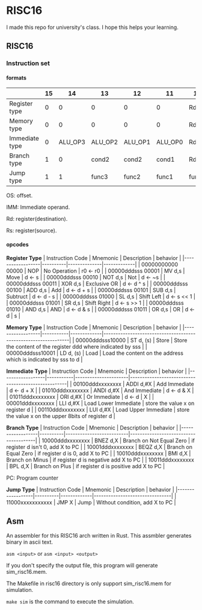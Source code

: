 # RISC16
I made this repo for university's class. I hope this helps your learning.

## RISC16
### Instruction set
#### formats
|                | 15 | 14      | 13      | 12      | 11      | 10    | 9   | 8   | 7    | 6    | 5    | 4    | 3       | 2       | 1       | 0       |
|----------------|----|---------|---------|---------|---------|-------|-----|-----|------|------|------|------|---------|---------|---------|---------|
| Register type  | 0  | 0       | 0       | 0       | 0       | Rd2   | Rd1 | Rd0 | Rs2  | Rs1  | Rs0  | 0    | ALU_OP3 | ALU_OP2 | ALU_OP1 | ALU_OP0 |
| Memory type    | 0  | 0       | 0       | 0       | 0       | Rd2   | Rd1 | Rd0 | Rs2  | Rs1  | Rs0  | 1    | func3   | func2   | func1   | func0   |
| Immediate type | 0  | ALU_OP3 | ALU_OP2 | ALU_OP1 | ALU_OP0 | Rd2   | Rd1 | Rd0 | IMM7 | IMM6 | IMM5 | IMM4 | IMM3    | IMM2    | IMM1    | IMM0    |
| Branch type    | 1  | 0       | cond2   | cond2   | cond1   | Rd2   | Rd1 | Rd0 | OS7  | OS6  | OS5  | OS4  | OS3     | OS2     | OS1     | OS0     |
| Jump type      | 1  | 1       | func3   | func2   | func1   | func0 | OS9 | OS8 | OS7  | OS6  | OS5  | OS4  | OS3     | OS2     | OS1     | OS0     |


OS: offset.

IMM: Immediate operand.

Rd: register(destination).

Rs: register(source).

#### opcodes
**Register Type**
| Instruction Code | Mnemonic | Description  | behavior      |
|------------------|----------|--------------|-------------|
| 00000000000 00000 | NOP      | No Operation | r0 <- r0    |
| 00000dddsss 00001 | MV d,s   | Move         | d <- s      |
| 00000dddsss 00010 | NOT d,s  | Not          | d <- ~s     |
| 00000dddsss 00011 | XOR d,s  | Exclusive OR | d <- d ^ s  |
| 00000dddsss 00100 | ADD d,s  | Add          | d <- d + s  |
| 00000dddsss 00101 | SUB d,s  | Subtruct     | d <- d - s  |
| 00000dddsss 01000 | SL d,s   | Shift Left   | d <- s << 1 |
| 00000dddsss 01001 | SR d,s   | Shift Right  | d <- s >> 1 |
| 00000dddsss 01010 | AND d,s  | AND          | d <- d & s  |
| 00000dddsss 01011 | OR d,s   | OR           | d <- d \| s  |

**Memory Type**
| Instruction Code | Mnemonic  | Description | behavior                                                       |
|------------------|-----------|-------------|----------------------------------------------------------------|
| 00000dddsss10000 | ST d, (s) | Store       | Store the content of the register ddd where indicated by sss   |
| 00000dddsss10001 | LD d, (s) | Load        | Load the content on the address which is indicated by sss to d |

**Immediate Type**
| Instruction Code | Mnemonic  | Description          | behavior                                           |
|------------------|-----------|----------------------|----------------------------------------------------|
| 00100dddxxxxxxxx | ADDI d,#X | Add Immediate        | d <- d + X                                         |
| 01010dddxxxxxxxx | ANDI d,#X | And Immediate        | d <- d & X                                         |
| 01011dddxxxxxxxx | ORI d,#X  | Or Immediate         | d <- d \| X                                        |
| 00001dddxxxxxxxx | LLI d,#X  | Load Lower Immediate | store the value x on register d                    |
| 00110dddxxxxxxxx | LUI d,#X  | Load Upper Immediate | store the value x on the upper 8bits of register d |

**Branch Type**
| Instruction Code | Mnemonic | Description              | behavior                              |
|------------------|----------|--------------------------|---------------------------------------|
| 10000dddxxxxxxxx | BNEZ d,X | Branch on Not Equal Zero | if register d isn't 0, add X to PC    |
| 10001dddxxxxxxxx | BEQZ d,X | Branch on Equal Zero     | if register d is 0, add X to PC       |
| 10010dddxxxxxxxx | BMI d,X  | Branch on Minus          | if register d is negative add X to PC |
| 10011dddxxxxxxxx | BPL d,X  | Branch on Plus           | if register d is positive add X to PC |

PC: Program counter

**Jump Type**
| Instruction Code | Mnemonic | Description | behavior                       |
|------------------|----------|-------------|--------------------------------|
| 11000xxxxxxxxxxx | JMP X    | Jump        | Without condition, add X to PC |


## Asm
An assembler for this RISC16 arch written in Rust. This assmbler generates binary in ascii text.

`asm <input>` or `asm <input> <output>`

If you don't specify the output file, this program will generate sim_risc16.mem.

The Makefile in risc16 directory is only support sim_risc16.mem for simulation.

`make sim` is the command to execute the simulation.
